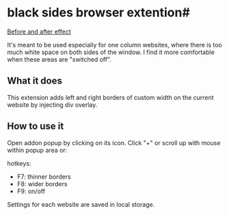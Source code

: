 # black sides browser extention#
[Before and after effect](docs/before.png)

It's meant to be used especially for one column websites, where there is too much white space on both sides of the window. I find it more comfortable when these areas are "switched off".

## What it does ##
This extension adds left and right borders of custom width on the current website by injecting div overlay. 

## How to use it ##
Open addon popup by clicking on its icon.  Click "+" or scroll up with mouse within popup area or:

hotkeys:
* F7: thinner borders
* F8: wider borders
* F9: on/off 

Settings for each website are saved in local storage.
